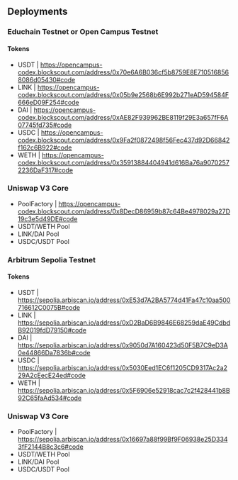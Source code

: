 ## Deployments

### Educhain Testnet or Open Campus Testnet

#### Tokens

- USDT | https://opencampus-codex.blockscout.com/address/0x70e6A6B036cf5b8759E8E7105168568086d05430#code
- LINK | https://opencampus-codex.blockscout.com/address/0x05b9e2568b6E992b271eAD594584F666eD09F254#code
- DAI | https://opencampus-codex.blockscout.com/address/0xAE82F939962BE8119f29E3a657fF6A07745fd735#code
- USDC | https://opencampus-codex.blockscout.com/address/0x9Fa2f0872498f56Fec437d92D66842f162c6B922#code
- WETH | https://opencampus-codex.blockscout.com/address/0x35913884404941d616Ba76a90702572236DaF317#code

### Uniswap V3 Core

- PoolFactory | https://opencampus-codex.blockscout.com/address/0x8DecD86959b87c64Be4978029a27D19c3e5d49DE#code
- USDT/WETH Pool
- LINK/DAI Pool
- USDC/USDT Pool

### Arbitrum Sepolia Testnet

#### Tokens

- USDT | https://sepolia.arbiscan.io/address/0xE53d7A2BA5774d41Fa47c10aa500716612C0075B#code
- LINK | https://sepolia.arbiscan.io/address/0xD2BaD6B9846E68259daE49CdbdB92019fdD79150#code
- DAI | https://sepolia.arbiscan.io/address/0x9050d7A160423d50F5B7C9eD3A0e44866Da7836b#code
- USDC | https://sepolia.arbiscan.io/address/0x5030Eed1EC6f1205CD9317Ac2a229A2cEecE24ed#code
- WETH | https://sepolia.arbiscan.io/address/0x5F6906e52918cac7c2f428441b8B92C65faAd534#code

### Uniswap V3 Core

- PoolFactory | https://sepolia.arbiscan.io/address/0x16697a88f99Bf9F06938e25D3343fF2144B8c3c6#code
- USDT/WETH Pool
- LINK/DAI Pool
- USDC/USDT Pool
